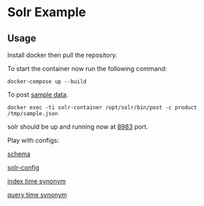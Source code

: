 # Solr Example

## Usage
Install docker then pull the repository.


To start the container now run the following command:
```
docker-compose up --build
```

To post [sample data](https://github.com/rosh11090/solr-example/blob/master/sample.json).
```
docker exec -ti solr-container /opt/solr/bin/post -c product /tmp/sample.json 
```

solr should be up and running now at [8983](http://localhost:8983/solr/#/) port.

Play with configs:

[schema](https://github.com/rosh11090/solr-example/blob/master/configsets/product-core/conf/schema.xml)

[solr-config](https://github.com/rosh11090/solr-example/blob/master/configsets/product-core/conf/solrconfig.xml)

[index time synonym](https://github.com/rosh11090/solr-example/blob/master/configsets/product-core/conf/idx_synonyms.txt)

[query time
synonym](https://github.com/rosh11090/solr-example/blob/master/configsets/product-core/conf/qry_synonyms.txt)
